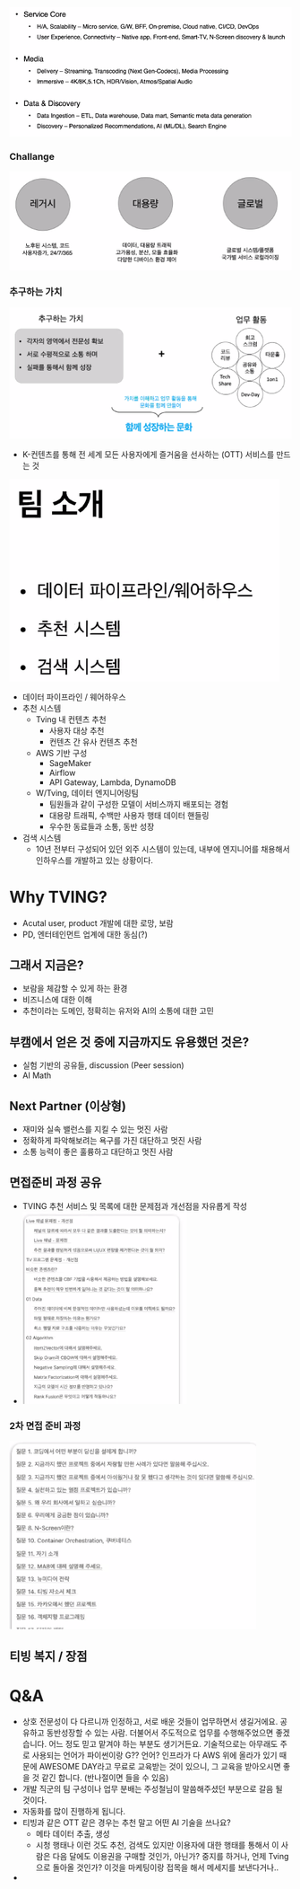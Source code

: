 ![](images/2023-05-31-14-06-00.png)

### Challange
![](images/2023-05-31-14-07-54.png)

### **추구하는 가치**
![](images/2023-05-31-14-08-34.png)

* K-컨텐츠를 통해 전 세계 모든 사용자에게 즐거움을 선사하는 (OTT) 서비스를 만드는 것


 ![](images/2023-05-31-14-10-06.png)
 * 데이터 파이프라인 / 웨어하우스
 * 추천 시스템
   * Tving 내 컨텐츠 추천
     * 사용자 대상 추천
     * 컨텐츠 간 유사 컨텐츠 추천
   * AWS 기반 구성
     * SageMaker
     * Airflow
     * API Gateway, Lambda, DynamoDB
   * W/Tving, 데이터 엔지니어링팀
     * 팀원들과 같이 구성한 모델이 서비스까지 배포되는 경험
     * 대용량 트래픽, 수백만 사용자 행태 데이터 핸들링
     * 우수한 동료들과 소통, 동반 성장
 * 검색 시스템
   * 10년 전부터 구성되어 있던 외주 시스템이 있는데, 내부에 엔지니어를 채용해서 인하우스를 개발하고 있는 상황이다.


# Why TVING?
* Acutal user, product 개발에 대한 로망, 보람
* PD, 엔터테인먼트 업계에 대한 동심(?)  

## 그래서 지금은?
* 보람을 체감할 수 있게 하는 환경
* 비즈니스에 대한 이해
* 추천이라는 도메인, 정확히는 유저와 AI의 소통에 대한 고민

## 부캠에서 얻은 것 중에 지금까지도 유용했던 것은?
* 실험 기반의 공유들, discussion (Peer session)
* AI Math

## Next Partner (이상형)
* 재미와 실속 밸런스를 지킬 수 있는 멋진 사람
* 정확하게 파악해보려는 욕구를 가진 대단하고 멋진 사람
* 소통 능력이 좋은 훌륭하고 대단하고 멋진 사람


## 면접준비 과정 공유
* TVING 추천 서비스 및 목록에 대한 문제점과 개선점을 자유롭게 작성 
* ![](images/2023-05-31-14-30-04.png)
### 2차 면접 준비 과정
![](images/2023-05-31-14-30-58.png)
## 티빙 복지 / 장점

# Q&A
* 상호 전문성이 다 다르니까 인정하고, 서로 배운 것들이 업무하면서 생길거에요. 공유하고 동반성장할 수 있는 사람. 더불어서 주도적으로 업무를 수행해주었으면 좋겠습니다. 어느 정도 믿고 맡겨야 하는 부분도 생기거든요. 기술적으로는 아무래도 주로 사용되는 언어가 파이썬이랑 G?? 언어? 인프라가 다 AWS 위에 올라가 있기 때문에 AWESOME DAY라고 무료로 교육받는 것이 있으니, 그 교육을 받아오시면 좋을 것 같긴 합니다. (반나절이면 들을 수 있음)
* 개발 직군의 팀 구성이나 업무 분배는 주성철님이 말씀해주셨던 부분으로 갈음 될 것이다.
* 자동화를 많이 진행하게 됩니다. 
* 티빙과 같은 OTT 같은 경우는 추천 말고 어떤 AI 기술을 쓰나요?
  * 메타 데이터 추출, 생성 
  * 시청 행태나 이런 것도 추천, 검색도 있지만 이용자에 대한 행태를 통해서 이 사람은 다음 달에도 이용권을 구매할 것인가, 아닌가? 중지를 하거나, 언제 Tving으로 돌아올 것인가? 이것을 마케팅이랑 접목을 해서 메세지를 보낸다거나..
* 